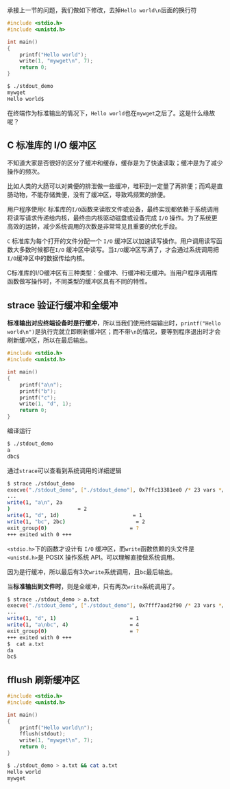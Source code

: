 承接上一节的问题，我们做如下修改，去掉`Hello world\n`后面的换行符
```c
#include <stdio.h>
#include <unistd.h>

int main()
{
	printf("Hello world");
	write(1, "mywget\n", 7);
	return 0;
}
```
```bash
$ ./stdout_demo
mywget
Hello world$
```
在终端作为标准输出的情况下，`Hello world`也在`mywget`之后了。这是什么缘故呢？

## C 标准库的 I/O 缓冲区

不知道大家是否很好的区分了缓冲和缓存，缓存是为了快速读取；缓冲是为了减少操作的频次。

比如人类的大肠可以对粪便的排泄做一些缓冲，堆积到一定量了再排便；而鸡是直肠动物，不能存储粪便，没有了缓冲区，导致鸡频繁的排便。

用户程序使用`C` 标准库的`I/O`函数来读取文件或设备，最终实现都依赖于系统调用将读写请求传递给内核，最终由内核驱动磁盘或设备完成 `I/O` 操作。为了系统更高效的运转，减少系统调用的次数是非常常见且重要的优化手段。

`C` 标准库为每个打开的文件分配一个 `I/O` 缓冲区以加速读写操作。用户调用读写函数大多数时候都在`I/O` 缓冲区中读写。当`I/O`缓冲区写满了，才会通过系统调用把`I/O`缓冲区中的数据传给内核。

C标准库的I/O缓冲区有三种类型：全缓冲、行缓冲和无缓冲。当用户程序调用库函数做写操作时，不同类型的缓冲区具有不同的特性。

## strace 验证行缓冲和全缓冲

**标准输出对应终端设备时是行缓冲**，所以当我们使用终端输出时，`printf("Hello world\n")`是执行完就立即刷新缓冲区；而不带`\n`的情况，要等到程序退出时才会刷新缓冲区，所以在最后输出。

```c
#include <stdio.h>
#include <unistd.h>

int main()
{
	printf("a\n");
	printf("b");
	printf("c");
	write(1, "d", 1);
	return 0;
}
```
编译运行
```bash
$ ./stdout_demo
a
dbc$
```
通过`strace`可以查看到系统调用的详细逻辑
```bash
$ strace ./stdout_demo
execve("./stdout_demo", ["./stdout_demo"], 0x7ffc13381ee0 /* 23 vars */) = 0
...
write(1, "a\n", 2a
)                      = 2
write(1, "d", 1d)                        = 1
write(1, "bc", 2bc)                       = 2
exit_group(0)                           = ?
+++ exited with 0 +++
```
`<stdio.h>`下的函数才设计有 `I/O` 缓冲区，而`write`函数依赖的头文件是`<unistd.h>`是 POSIX 操作系统 API。可以理解直接做系统调用。

因为是行缓冲，所以最后有3次`write`系统调用，且`bc`最后输出。

当**标准输出到文件时**，则是全缓冲，只有两次`write`系统调用了。
```bash
$ strace ./stdout_demo > a.txt
execve("./stdout_demo", ["./stdout_demo"], 0x7fff7aad2f90 /* 23 vars */) = 0
...
write(1, "d", 1)                        = 1
write(1, "a\nbc", 4)                    = 4
exit_group(0)                           = ?
+++ exited with 0 +++
$  cat a.txt
da
bc$
```
## fflush 刷新缓冲区
```c
#include <stdio.h>
#include <unistd.h>

int main()
{
	printf("Hello world\n");
	fflush(stdout);
	write(1, "mywget\n", 7);
	return 0;
}
```
```bash
$ ./stdout_demo > a.txt && cat a.txt
Hello world
mywget
```